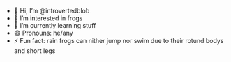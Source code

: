 - 👋 Hi, I’m @introvertedblob
- 👀 I’m interested in frogs
- 🌱 I’m currently learning stuff
- 😄 Pronouns: he/any
- ⚡ Fun fact: rain frogs can nither jump nor swim due to their rotund bodys and short legs

<!--
introvertedblob/introvertedblob is a ✨ special ✨ repository because its `README.md` (this file) appears on your GitHub profile.
You can click the Preview link to take a look at your changes.
--->
